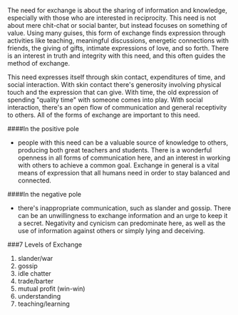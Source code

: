 The need for exchange is about the sharing of information and knowledge, especially with those who are interested in reciprocity. This need is not about mere chit-chat or social banter, but instead focuses on something of value. Using many guises, this form of exchange finds expression through activities like teaching, meaningful discussions, energetic connections with friends, the giving of gifts, intimate expressions of love, and so forth. There is an interest in truth and integrity with this need, and this often guides the method of exchange. 

This need expresses itself through skin contact, expenditures of time, and social interaction. With skin contact there's generosity involving physical touch and the expression that can give. With time, the old expression of spending "quality time" with someone comes into play. With social interaction, there's an open flow of communication and general receptivity to others. All of the forms of exchange are important to this need.

####In the positive pole
- people with this need can be a valuable source of knowledge to others, producing both great teachers and students. There is a wonderful openness in all forms of communication here, and an interest in working with others to achieve a common goal. Exchange in general is a vital means of expression that all humans need in order to stay balanced and connected.

####In the negative pole
- there's inappropriate communication, such as slander and gossip. There can be an unwillingness to exchange information and an urge to keep it a secret. Negativity and cynicism can predominate here, as well as the use of information against others or simply lying and deceiving. 

###7 Levels of Exchange

1. slander/war
2. gossip
3. idle chatter
4. trade/barter
5. mutual profit (win-win)
6. understanding
7. teaching/learning

